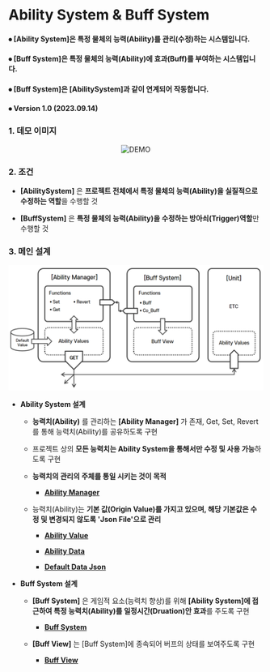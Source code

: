 # Ability System & Buff System

#### ⦁ [Ability System]은 특정 물체의 능력(Ability)를 관리(수정)하는 시스템입니다. 

#### ⦁ [Buff System]은 특정 물체의 능력(Ability)에 효과(Buff)를 부여하는 시스템입니다. 

#### ⦁ [Buff System]은 [AbilitySystem]과 같이 연계되어 작동합니다. 

#### ⦁ Version 1.0 (2023.09.14)

### 1. 데모 이미지

<p align="center">
    <img src="./AbilitySystem/ImageGroup/DEMO.gif" alt="DEMO" width="300">
</p>

### 2. 조건

- **[AbilitySystem]** 은 **프로젝트 전체에서 특정 물체의 능력(Ability)을 실질적으로 수정하는 역할**을 수행할 것

- **[BuffSystem]** 은 **특정 물체의 능력(Ability)을 수정하는 방아쇠(Trigger)역할**만 수행할 것

### 3. 메인 설계

<p align="center">
    <img src="./AbilitySystem/ImageGroup/Structure.png" alt="Structure" width="800">
</p>

- **Ability System 설계**

  - **능력치(Ability)** 를 관리하는 **[Ability Manager]** 가 존재, Get, Set, Revert를 통해 능력치(Ability)를 공유하도록 구현
 
  - 프로젝트 상의 **모든 능력치는 Ability System을 통해서만 수정 및 사용 가능**하도록 구현
 
  - **능력치의 관리의 주체를 통일 시키는 것이 목적**

    - **[Ability Manager](https://github.com/MinjunISAAC/AbilitySystem/blob/main/AbilitySystem/Assets/Game/Scripts/Ability/AbilityManager.cs)**

  - 능력치(Ability)는 **기본 값(Origin Value)를 가지고 있으며, 해당 기본값은 수정 및 변경되지 않도록 'Json File'으로 관리**

    - **[Ability Value](https://github.com/MinjunISAAC/AbilitySystem/blob/main/AbilitySystem/Assets/Game/Scripts/Ability/AbilityValue.cs)**
   
    - **[Ability Data](https://github.com/MinjunISAAC/AbilitySystem/blob/main/AbilitySystem/Assets/Utility/Default/DefaultAbilityData.cs)**

    - **[Default Data Json](https://github.com/MinjunISAAC/AbilitySystem/blob/main/AbilitySystem/Assets/Utility/Json/Resources/JsonSet/AbilityDefaultDatas.json)**
      
- **Buff System 설계**

  - **[Buff System]** 은 게임적 요소(능력치 향상)를 위해 **[Ability System]에 접근하여 특정 능력치(Ability)를 일정시간(Druation)안 효과**를 주도록 구현 

    - **[Buff System](https://github.com/MinjunISAAC/AbilitySystem/blob/main/AbilitySystem/Assets/Game/Scripts/Buff/UnitBuffSystem.cs)**
    

  - **[Buff View]** 는 [Buff System]에 종속되어 버프의 상태를 보여주도록 구현 
 
    - **[Buff View](https://github.com/MinjunISAAC/AbilitySystem/blob/main/AbilitySystem/Assets/Game/Scripts/Buff/UI/UnitBuffView.cs)**
    
